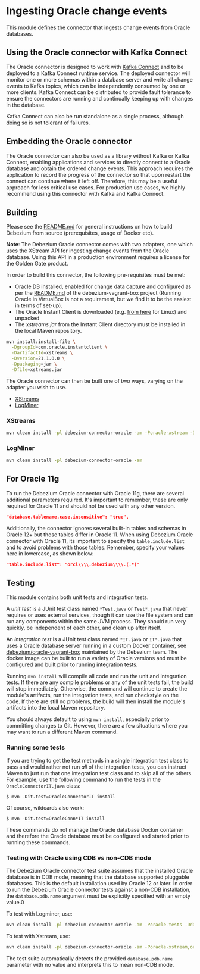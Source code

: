 # Ingesting Oracle change events

This module defines the connector that ingests change events from Oracle databases.

## Using the Oracle connector with Kafka Connect

The Oracle connector is designed to work with [Kafka Connect](http://kafka.apache.org/documentation.html#connect) and to be deployed to a Kafka Connect runtime service. The deployed connector will monitor one or more schemas within a database server
and write all change events to Kafka topics, which can be independently consumed by one or more clients. Kafka Connect can be distributed to provide fault tolerance to ensure the connectors are running and continually keeping up with changes in the database.

Kafka Connect can also be run standalone as a single process, although doing so is not tolerant of failures.

## Embedding the Oracle connector

The Oracle connector can also be used as a library without Kafka or Kafka Connect, enabling applications and services to directly connect to a Oracle database and obtain the ordered change events. This approach requires the application to record the progress of the connector so that upon restart the connect can continue where it left off. Therefore, this may be a useful approach for less critical use cases. For production use cases, we highly recommend using this connector with Kafka and Kafka Connect.

## Building

Please see the [README.md](https://github.com/debezium/debezium#building-debezium) for general instructions on how to build Debezium from source (prerequisites, usage of Docker etc).

**Note**: The Debezium Oracle connector comes with two adapters, one which uses the XStream API for ingesting change events from the Oracle database.
Using this API in a production environment requires a license for the Golden Gate product.

In order to build this connector, the following pre-requisites must be met:

* Oracle DB installed, enabled for change data capture and configured as per the [README.md](https://github.com/debezium/oracle-vagrant-box) of the debezium-vagrant-box project (Running Oracle in VirtualBox is not a requirement, but we find it to be the easiest in terms of set-up).
* The Oracle Instant Client is downloaded (e.g. [from here](http://www.oracle.com/technetwork/topics/linuxx86-64soft-092277.html) for Linux) and unpacked
* The _xstreams.jar_ from the Instant Client directory must be installed in the local Maven repository.

```bash
mvn install:install-file \
  -DgroupId=com.oracle.instantclient \
  -DartifactId=xstreams \
  -Dversion=21.1.0.0 \
  -Dpackaging=jar \
  -Dfile=xstreams.jar
```

The Oracle connector can then be built one of two ways, varying on the adapter you wish to use.

* [XStreams](#xstreams)
* [LogMiner](#logminer)

<a href="#xstreams"></a>
### XStreams

```bash
mvn clean install -pl debezium-connector-oracle -am -Poracle-xstream -Dinstantclient.dir=/path/to/instant-client-dir
```

<a href="#logminer"></a>
### LogMiner

```bash
mvn clean install -pl debezium-connector-oracle -am
```

## For Oracle 11g

To run the Debezium Oracle connector with Oracle 11g, there are several additional parameters required.
It's important to remember, these are only required for Oracle 11 and should not be used with any other version.

```json
"database.tablename.case.insensitive": "true",
```

Additionally, the connector ignores several built-in tables and schemas in Oracle 12+ but those tables differ in Oracle 11.
When using Debezium Oracle connector with Oracle 11, its important to specify the `table.include.list` and to avoid problems with those tables.
Remember, specify your values here in lowercase, as shown below:

```json
"table.include.list": "orcl\\\\.debezium\\\\.(.*)"
```

## Testing

This module contains both unit tests and integration tests.

A *unit test* is a JUnit test class named `*Test.java` or `Test*.java` that never requires or uses external services, though it can use the file system and can run any components within the same JVM process. They should run very quickly, be independent of each other, and clean up after itself.

An *integration test* is a JUnit test class named `*IT.java` or `IT*.java` that uses a Oracle database server running in a custom Docker container, see [debezium/oracle-vagrant-box](https://github.com/debezium/oracle-vagrant-box) maintained by the Debezium team.
The docker image can be built to run a variety of Oracle versions and must be configured and built prior to running integration tests.

Running `mvn install` will compile all code and run the unit and integration tests. If there are any compile problems or any of the unit tests fail, the build will stop immediately. Otherwise, the command will continue to create the module's artifacts, run the integration tests, and run checkstyle on the code. If there are still no problems, the build will then install the module's artifacts into the local Maven repository.

You should always default to using `mvn install`, especially prior to committing changes to Git. However, there are a few situations where you may want to run a different Maven command.

### Running some tests

If you are trying to get the test methods in a single integration test class to pass and would rather not run *all* of the integration tests, you can instruct Maven to just run that one integration test class and to skip all of the others. For example, use the following command to run the tests in the `OracleConnectorIT.java` class:

    $ mvn -Dit.test=OracleConnectorIT install

Of course, wildcards also work:

    $ mvn -Dit.test=OracleConn*IT install

These commands do not manage the Oracle database Docker container and therefore the Oracle database must be configured and started prior to running these commands.

### Testing with Oracle using CDB vs non-CDB mode

The Debezium Oracle connector test suite assumes that the installed Oracle database is in CDB mode, meaning that the database supported pluggable databases.
This is the default installation used by Oracle 12 or later.
In order to run the Debezium Oracle connector tests against a non-CDB installation, the `database.pdb.name` argument must be explicitly specified with an empty value.0

To test with Logminer, use:

```bash
mvn clean install -pl debezium-connector-oracle -am -Poracle-tests -Ddatabase.pdb.name=
```

To test with Xstream, use:

```bash
mvn clean install -pl debezium-connector-oracle -am -Poracle-xstream,oracle-tests -Dinstantclient.dir=/path/to/instant-client-dir -Ddatabase.pdb.name=
```

The test suite automatically detects the provided `database.pdb.name` parameter with no value and interprets this to mean non-CDB mode.
